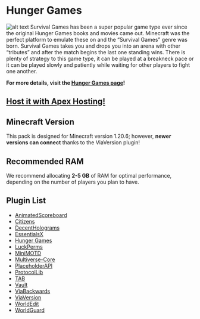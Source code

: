 # Hunger Games
![alt text](https://apex-misc.s3.amazonaws.com/Images/Hunger_Games_Thumbnail.png)
Survival Games has been a super popular game type ever since the original Hunger Games books and movies came out. Minecraft was the perfect platform to emulate these on and the “Survival Games” genre was born. Survival Games takes you and drops you into an arena with other “tributes” and after the match begins the last one standing wins. There is plenty of strategy to this game type, it can be played at a breakneck pace or it can be played slowly and patiently while waiting for other players to fight one another.

**For more details, visit the [Hunger Games page](https://apexminecrafthosting.com/survival-games-server/)!**

## [Host it with Apex Hosting!](https://apexminecrafthosting.com/pricing/)  

## Minecraft Version  
This pack is designed for Minecraft version 1.20.6; however, **newer versions can connect** thanks to the ViaVersion plugin!

## Recommended RAM  
We recommend allocating **2-5 GB** of RAM for optimal performance, depending on the number of players you plan to have.

## Plugin List
- [AnimatedScoreboard](https://www.spigotmc.org/resources/animatedscoreboard.20848/)  
- [Citizens](https://www.spigotmc.org/resources/citizens.13811/)  
- [DecentHolograms](https://www.spigotmc.org/resources/decentholograms-1-8-1-21-3-papi-support-no-dependencies.96927/)  
- [EssentialsX](https://www.spigotmc.org/resources/essentialsx.9089/)  
- [Hunger Games](https://www.spigotmc.org/resources/hungergames.65942/)  
- [LuckPerms](https://www.spigotmc.org/resources/luckperms.28140/)  
- [MiniMOTD](https://www.spigotmc.org/resources/minimotd-server-list-motd-plugin-with-rgb-gradients.81254/)
- [Multiverse-Core](https://dev.bukkit.org/projects/multiverse-core)  
- [PlaceholderAPI](https://www.spigotmc.org/resources/placeholderapi.6245/)
- [ProtocolLib](https://www.spigotmc.org/resources/protocollib.1997/)  
- [TAB](https://www.mc-market.org/resources/20631/)  
- [Vault](https://www.spigotmc.org/resources/vault.34315/)  
- [ViaBackwards](https://www.spigotmc.org/resources/viabackwards.27448/)  
- [ViaVersion](https://www.spigotmc.org/resources/viaversion.19254/)  
- [WorldEdit](https://dev.bukkit.org/projects/worldedit)  
- [WorldGuard](https://dev.bukkit.org/projects/worldguard)  

